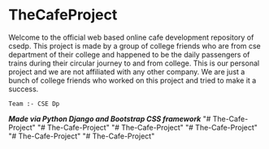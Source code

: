 # TheCafeProject

Welcome to the official web based online cafe development repository of csedp. This project is made by a group of college friends who are from cse department of their college and happened to be the daily passengers of trains during their circular journey to and from college. This is our personal project and we are not affiliated with any other company. We are just a bunch of college friends who worked on this project and tried to make it a success.

    Team :- CSE Dp

<b><i>Made via Python Django and Bootstrap CSS framework</i></b>
"# The-Cafe-Project" 
"# The-Cafe-Project" 
"# The-Cafe-Project" 
"# The-Cafe-Project" 
"# The-Cafe-Project" 
"# The-Cafe-Project" 

